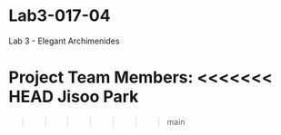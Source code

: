 # Lab3-017-04
Lab 3 - Elegant Archimenides

Project Team Members:
<<<<<<< HEAD
Jisoo Park
=======

>>>>>>> main
